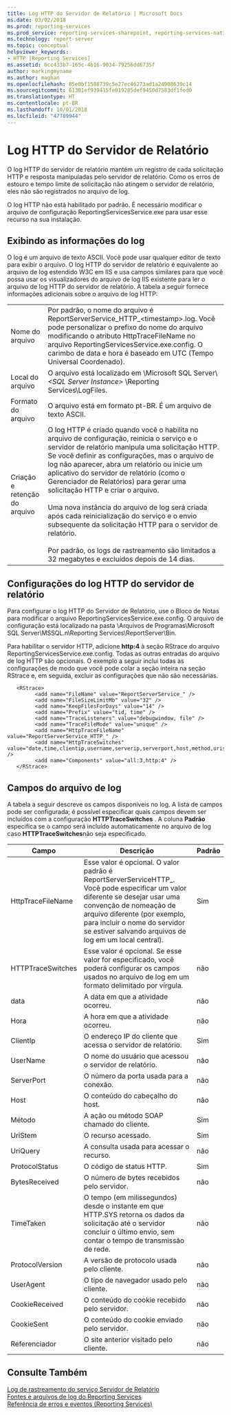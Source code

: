 ```yaml
---
title: Log HTTP do Servidor de Relatório | Microsoft Docs
ms.date: 03/02/2018
ms.prod: reporting-services
ms.prod_service: reporting-services-sharepoint, reporting-services-native
ms.technology: report-server
ms.topic: conceptual
helpviewer_keywords:
- HTTP [Reporting Services]
ms.assetid: 6cc433b7-165c-4b16-9034-79256dd6735f
author: markingmyname
ms.author: maghan
ms.openlocfilehash: 85e0bf1588739c5e27ec46273ad1a24908639c14
ms.sourcegitcommit: 61381ef939415fe019285def9450d7583df1fed0
ms.translationtype: HT
ms.contentlocale: pt-BR
ms.lasthandoff: 10/01/2018
ms.locfileid: "47789944"
---
```

# <a name="report-server-http-log"></a>Log HTTP do Servidor de Relatório
  O log HTTP do servidor de relatório mantém um registro de cada solicitação HTTP e resposta manipuladas pelo servidor de relatório. Como os erros de estouro e tempo limite de solicitação não atingem o servidor de relatório, eles não são registrados no arquivo de log.  
  
 O log HTTP não está habilitado por padrão. É necessário modificar o arquivo de configuração ReportingServicesService.exe para usar esse recurso na sua instalação.  
  
## <a name="viewing-log-information"></a>Exibindo as informações do log  
 O log é um arquivo de texto ASCII. Você pode usar qualquer editor de texto para exibir o arquivo. O log HTTP do servidor de relatório é equivalente ao arquivo de log estendido W3C em IIS e usa campos similares para que você possa usar os visualizadores do arquivo de log IIS existente para ler o arquivo de log HTTP do servidor de relatório. A tabela a seguir fornece informações adicionais sobre o arquivo de log HTTP:  
  
|||  
|-|-|  
|Nome do arquivo|Por padrão, o nome do arquivo é ReportServerService_HTTP_\<timestamp>.log. Você pode personalizar o prefixo do nome do arquivo modificando o atributo HttpTraceFileName no arquivo ReportingServicesService.exe.config. O carimbo de data e hora é baseado em UTC (Tempo Universal Coordenado).|  
|Local do arquivo|O arquivo está localizado em \Microsoft SQL Server\\*\<SQL Server Instance>* \Reporting Services\LogFiles.|  
|Formato do arquivo|O arquivo está em formato pt-BR. É um arquivo de texto ASCII.|  
|Criação e retenção do arquivo|O log HTTP é criado quando você o habilita no arquivo de configuração, reinicia o serviço e o servidor de relatório manipula uma solicitação HTTP. Se você definir as configurações, mas o arquivo de log não aparecer, abra um relatório ou inicie um aplicativo do servidor de relatório (como o Gerenciador de Relatórios) para gerar uma solicitação HTTP e criar o arquivo.<br /><br /> Uma nova instância do arquivo de log será criada após cada reinicialização do serviço e o envio subsequente da solicitação HTTP para o servidor de relatório.<br /><br /> Por padrão, os logs de rastreamento são limitados a 32 megabytes e excluídos depois de 14 dias.|  
  
## <a name="configuration-settings-for-report-server-http-log"></a>Configurações do log HTTP do servidor de relatório  
 Para configurar o log HTTP do Servidor de Relatório, use o Bloco de Notas para modificar o arquivo ReportingServicesService.exe.config. O arquivo de configuração está localizado na pasta \Arquivos de Programas\Microsoft SQL Server\MSSQL.n\Reporting Services\ReportServer\Bin.  
  
 Para habilitar o servidor HTTP, adicione **http:4** à seção RStrace do arquivo ReportingServicesService.exe.config. Todas as outras entradas do arquivo de log HTTP são opcionais. O exemplo a seguir inclui todas as configurações de modo que você pode colar a seção inteira na seção RStrace e, em seguida, excluir as configurações que não são necessárias.
  
```  
   <RStrace>  
         <add name="FileName" value="ReportServerService_" />  
         <add name="FileSizeLimitMb" value="32" />  
         <add name="KeepFilesForDays" value="14" />  
         <add name="Prefix" value="tid, time" />  
         <add name="TraceListeners" value="debugwindow, file" />  
         <add name="TraceFileMode" value="unique" />  
         <add name="HttpTraceFileName" value="ReportServerService_HTTP_" />  
         <add name="HttpTraceSwitches" value="date,time,clientip,username,serverip,serverport,host,method,uristem,uriquery,protocolstatus,bytesreceived,timetaken,protocolversion,useragent,cookiereceived,cookiesent,referrer" />  
         <add name="Components" value="all:3,http:4" />  
   </RStrace>  
```  
  
## <a name="log-file-fields"></a>Campos do arquivo de log  
 A tabela a seguir descreve os campos disponíveis no log. A lista de campos pode ser configurada; é possível especificar quais campos devem ser incluídos com a configuração **HTTPTraceSwitches** . A coluna **Padrão** especifica se o campo será incluído automaticamente no arquivo de log caso **HTTPTraceSwitches**não seja especificado.  
  
|Campo|Descrição|Padrão|  
|-----------|-----------------|-------------|  
|HttpTraceFileName|Esse valor é opcional. O valor padrão é ReportServerServiceHTTP_. Você pode especificar um valor diferente se desejar usar uma convenção de nomeação de arquivo diferente (por exemplo, para incluir o nome do servidor se estiver salvando arquivos de log em um local central).|Sim|  
|HTTPTraceSwitches|Esse valor é opcional. Se esse valor for especificado, você poderá configurar os campos usados no arquivo de log em um formato delimitado por vírgula.|não|  
|data|A data em que a atividade ocorreu.|não|  
|Hora|A hora em que a atividade ocorreu.|não|  
|ClientIp|O endereço IP do cliente que acessa o servidor de relatório.|Sim|  
|UserName|O nome do usuário que acessou o servidor de relatório.|não|  
|ServerPort|O número da porta usada para a conexão.|não|  
|Host|O conteúdo do cabeçalho do host.|não|  
|Método|A ação ou método SOAP chamado do cliente.|Sim|  
|UriStem|O recurso acessado.|Sim|  
|UriQuery|A consulta usada para acessar o recurso.|não|  
|ProtocolStatus|O código de status HTTP.|Sim|  
|BytesReceived|O número de bytes recebidos pelo servidor.|não|  
|TimeTaken|O tempo (em milissegundos) desde o instante em que HTTP.SYS retorna os dados da solicitação até o servidor concluir o último envio, sem contar o tempo de transmissão de rede.|não|  
|ProtocolVersion|A versão de protocolo usada pelo cliente.|não|  
|UserAgent|O tipo de navegador usado pelo cliente.|não|  
|CookieReceived|O conteúdo do cookie recebido pelo servidor.|não|  
|CookieSent|O conteúdo do cookie enviado pelo servidor.|não|  
|Referenciador|O site anterior visitado pelo cliente.|não|  
  
## <a name="see-also"></a>Consulte Também  
 [Log de rastreamento do serviço Servidor de Relatório](../../reporting-services/report-server/report-server-service-trace-log.md)   
 [Fontes e arquivos de log do Reporting Services](../../reporting-services/report-server/reporting-services-log-files-and-sources.md)   
 [Referência de erros e eventos &#40;Reporting Services&#41;](../../reporting-services/troubleshooting/errors-and-events-reference-reporting-services.md)  
  
  
